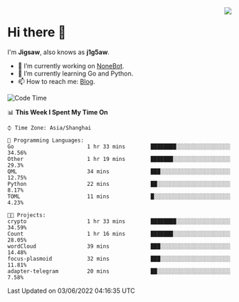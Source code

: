 <a href="#">
  <img align="right" src="https://github-readme-stats.vercel.app/api?username=j1g5awi&count_private=true&show_icons=true&title_color=80070B&text_color=B3B3B3&bg_color=212121&icon_color=80070B" />
</a>

# Hi there 👋

I'm **Jigsaw**, also knows as **j1g5aw**.

- 🔭 I’m currently working on [NoneBot](https://github.com/nonebot).
- 🌱 I’m currently learning Go and Python.
- 📫 How to reach me: [Blog](https://blog.maddestroyer.xyz/).

<!--START_SECTION:waka-->
![Code Time](http://img.shields.io/badge/Code%20Time-0%20secs-blue)

📊 **This Week I Spent My Time On** 

```text
⌚︎ Time Zone: Asia/Shanghai

💬 Programming Languages: 
Go                       1 hr 33 mins        ████████░░░░░░░░░░░░░░░░░   34.56% 
Other                    1 hr 19 mins        ███████░░░░░░░░░░░░░░░░░░   29.3% 
QML                      34 mins             ███░░░░░░░░░░░░░░░░░░░░░░   12.75% 
Python                   22 mins             ██░░░░░░░░░░░░░░░░░░░░░░░   8.17% 
TOML                     11 mins             █░░░░░░░░░░░░░░░░░░░░░░░░   4.23%

🐱‍💻 Projects: 
crypto                   1 hr 33 mins        ████████░░░░░░░░░░░░░░░░░   34.59% 
Count                    1 hr 16 mins        ███████░░░░░░░░░░░░░░░░░░   28.05% 
wordCloud                39 mins             ███░░░░░░░░░░░░░░░░░░░░░░   14.48% 
focus-plasmoid           32 mins             ███░░░░░░░░░░░░░░░░░░░░░░   11.81% 
adapter-telegram         20 mins             ██░░░░░░░░░░░░░░░░░░░░░░░   7.58%

```


 Last Updated on 03/06/2022 04:16:35 UTC
<!--END_SECTION:waka-->
